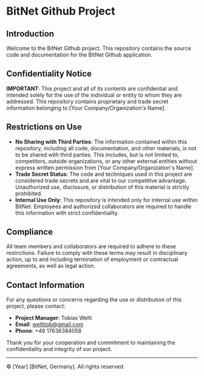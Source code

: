 # BitNet Github Project

## Introduction
Welcome to the BitNet Github project. This repository contains the source code and documentation for the BitNet Github application.

## Confidentiality Notice
**IMPORTANT**: This project and all of its contents are confidential and intended solely for the use of the individual or entity to whom they are addressed. This repository contains proprietary and trade secret information belonging to [Your Company/Organization's Name].

## Restrictions on Use
- **No Sharing with Third Parties**: The information contained within this repository, including all code, documentation, and other materials, is not to be shared with third parties. This includes, but is not limited to, competitors, outside organizations, or any other external entities without express written permission from [Your Company/Organization's Name].
- **Trade Secret Status**: The code and techniques used in this project are considered trade secrets and are vital to our competitive advantage. Unauthorized use, disclosure, or distribution of this material is strictly prohibited.
- **Internal Use Only**: This repository is intended only for internal use within BitNet. Employees and authorized collaborators are required to handle this information with strict confidentiality.

## Compliance
All team members and collaborators are required to adhere to these restrictions. Failure to comply with these terms may result in disciplinary action, up to and including termination of employment or contractual agreements, as well as legal action.

## Contact Information
For any questions or concerns regarding the use or distribution of this project, please contact:

- **Project Manager**: Tobias Welti
- **Email**: weltitob@gmail.com
- **Phone**: +49 17636384058

Thank you for your cooperation and commitment to maintaining the confidentiality and integrity of our project.

---

© [Year] [BitNet, Germany]. All rights reserved.
